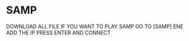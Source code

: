 # SAMP
DOWNLOAD ALL FILE
IF YOU WANT TO PLAY SAMP GO TO [SAMP] ENE ADD THE IP PRESS ENTER AND CONNECT
